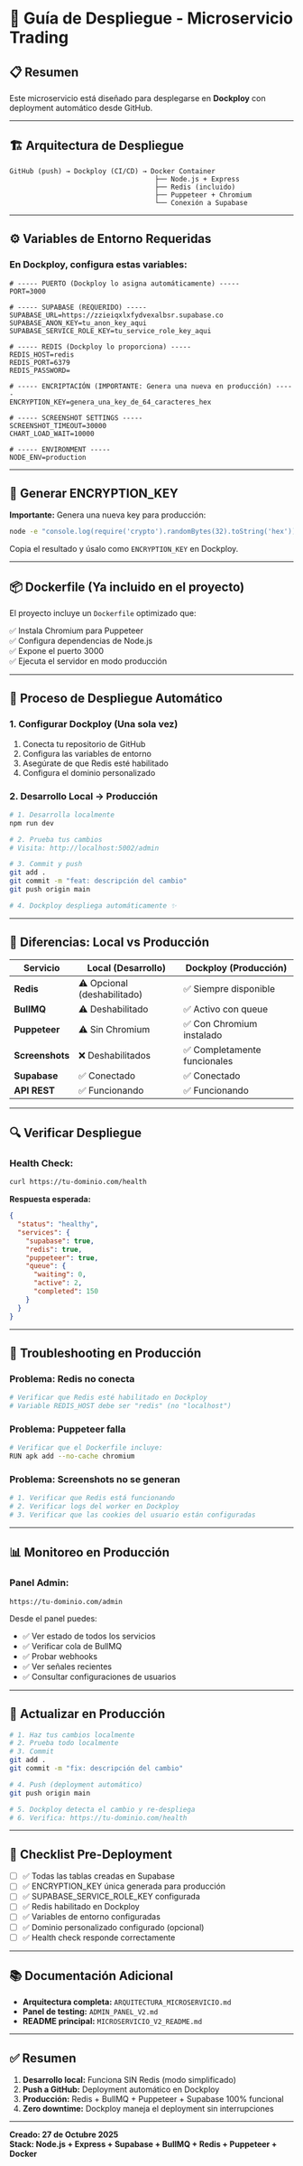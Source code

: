 # 🚀 Guía de Despliegue - Microservicio Trading

## 📋 Resumen

Este microservicio está diseñado para desplegarse en **Dockploy** con deployment automático desde GitHub.

---

## 🏗️ Arquitectura de Despliegue

```
GitHub (push) → Dockploy (CI/CD) → Docker Container
                                    ├── Node.js + Express
                                    ├── Redis (incluido)
                                    ├── Puppeteer + Chromium
                                    └── Conexión a Supabase
```

---

## ⚙️ Variables de Entorno Requeridas

### **En Dockploy, configura estas variables:**

```env
# ----- PUERTO (Dockploy lo asigna automáticamente) -----
PORT=3000

# ----- SUPABASE (REQUERIDO) -----
SUPABASE_URL=https://zzieiqxlxfydvexalbsr.supabase.co
SUPABASE_ANON_KEY=tu_anon_key_aqui
SUPABASE_SERVICE_ROLE_KEY=tu_service_role_key_aqui

# ----- REDIS (Dockploy lo proporciona) -----
REDIS_HOST=redis
REDIS_PORT=6379
REDIS_PASSWORD=

# ----- ENCRIPTACIÓN (IMPORTANTE: Genera una nueva en producción) -----
ENCRYPTION_KEY=genera_una_key_de_64_caracteres_hex

# ----- SCREENSHOT SETTINGS -----
SCREENSHOT_TIMEOUT=30000
CHART_LOAD_WAIT=10000

# ----- ENVIRONMENT -----
NODE_ENV=production
```

---

## 🔐 Generar ENCRYPTION_KEY

**Importante:** Genera una nueva key para producción:

```bash
node -e "console.log(require('crypto').randomBytes(32).toString('hex'))"
```

Copia el resultado y úsalo como `ENCRYPTION_KEY` en Dockploy.

---

## 📦 Dockerfile (Ya incluido en el proyecto)

El proyecto incluye un `Dockerfile` optimizado que:

✅ Instala Chromium para Puppeteer  
✅ Configura dependencias de Node.js  
✅ Expone el puerto 3000  
✅ Ejecuta el servidor en modo producción

---

## 🚀 Proceso de Despliegue Automático

### **1. Configurar Dockploy (Una sola vez)**

1. Conecta tu repositorio de GitHub
2. Configura las variables de entorno
3. Asegúrate de que Redis esté habilitado
4. Configura el dominio personalizado

### **2. Desarrollo Local → Producción**

```bash
# 1. Desarrolla localmente
npm run dev

# 2. Prueba tus cambios
# Visita: http://localhost:5002/admin

# 3. Commit y push
git add .
git commit -m "feat: descripción del cambio"
git push origin main

# 4. Dockploy despliega automáticamente ✨
```

---

## 🧪 Diferencias: Local vs Producción

| **Servicio**    | **Local (Desarrollo)**           | **Dockploy (Producción)**     |
|-----------------|----------------------------------|-------------------------------|
| **Redis**       | ⚠️ Opcional (deshabilitado)     | ✅ Siempre disponible         |
| **BullMQ**      | ⚠️ Deshabilitado                 | ✅ Activo con queue           |
| **Puppeteer**   | ⚠️ Sin Chromium                  | ✅ Con Chromium instalado     |
| **Screenshots** | ❌ Deshabilitados                | ✅ Completamente funcionales  |
| **Supabase**    | ✅ Conectado                     | ✅ Conectado                  |
| **API REST**    | ✅ Funcionando                   | ✅ Funcionando                |

---

## 🔍 Verificar Despliegue

### **Health Check:**
```bash
curl https://tu-dominio.com/health
```

**Respuesta esperada:**
```json
{
  "status": "healthy",
  "services": {
    "supabase": true,
    "redis": true,
    "puppeteer": true,
    "queue": {
      "waiting": 0,
      "active": 2,
      "completed": 150
    }
  }
}
```

---

## 🐛 Troubleshooting en Producción

### **Problema: Redis no conecta**
```bash
# Verificar que Redis esté habilitado en Dockploy
# Variable REDIS_HOST debe ser "redis" (no "localhost")
```

### **Problema: Puppeteer falla**
```bash
# Verificar que el Dockerfile incluye:
RUN apk add --no-cache chromium
```

### **Problema: Screenshots no se generan**
```bash
# 1. Verificar que Redis está funcionando
# 2. Verificar logs del worker en Dockploy
# 3. Verificar que las cookies del usuario están configuradas
```

---

## 📊 Monitoreo en Producción

### **Panel Admin:**
```
https://tu-dominio.com/admin
```

Desde el panel puedes:
- ✅ Ver estado de todos los servicios
- ✅ Verificar cola de BullMQ
- ✅ Probar webhooks
- ✅ Ver señales recientes
- ✅ Consultar configuraciones de usuarios

---

## 🔄 Actualizar en Producción

```bash
# 1. Haz tus cambios localmente
# 2. Prueba todo localmente
# 3. Commit
git add .
git commit -m "fix: descripción del cambio"

# 4. Push (deployment automático)
git push origin main

# 5. Dockploy detecta el cambio y re-despliega
# 6. Verifica: https://tu-dominio.com/health
```

---

## 🎯 Checklist Pre-Deployment

- [ ] ✅ Todas las tablas creadas en Supabase
- [ ] ✅ ENCRYPTION_KEY única generada para producción
- [ ] ✅ SUPABASE_SERVICE_ROLE_KEY configurada
- [ ] ✅ Redis habilitado en Dockploy
- [ ] ✅ Variables de entorno configuradas
- [ ] ✅ Dominio personalizado configurado (opcional)
- [ ] ✅ Health check responde correctamente

---

## 📚 Documentación Adicional

- **Arquitectura completa:** `ARQUITECTURA_MICROSERVICIO.md`
- **Panel de testing:** `ADMIN_PANEL_V2.md`
- **README principal:** `MICROSERVICIO_V2_README.md`

---

## ✅ Resumen

1. **Desarrollo local:** Funciona SIN Redis (modo simplificado)
2. **Push a GitHub:** Deployment automático en Dockploy
3. **Producción:** Redis + BullMQ + Puppeteer + Supabase 100% funcional
4. **Zero downtime:** Dockploy maneja el deployment sin interrupciones

---

**Creado: 27 de Octubre 2025**  
**Stack: Node.js + Express + Supabase + BullMQ + Redis + Puppeteer + Docker**


